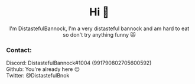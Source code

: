 <h1 align="center">Hi 👋</h1>
<p align="center">I'm DistastefulBannock, I'm a very distasteful bannock and am hard to eat so don't try anything funny 😾</p>
 
 <h3>Contact:</h3>
 Discord: DistastefulBannock#1004 (991790802705600592)
 <br/>
 Github: You're already here 😒
 <br/>
 Twitter: @DistastefulBnok
